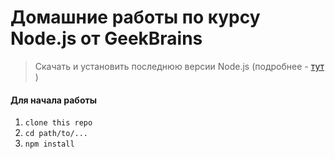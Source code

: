 # Домашние работы по курсу Node.js от GeekBrains

> Скачать и установить последнюю версии Node.js (подробнее - [тут](https://nodejs.org/en/download/) )

#### Для начала работы

1. ```clone this repo```
2. ```cd path/to/...```
3. ```npm install```